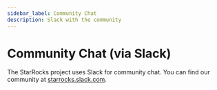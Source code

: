 ```yaml
---
sidebar_label: Community Chat
description: Slack with the community
---
```


# Community Chat (via Slack)

The StarRocks project uses Slack for community chat. You can find our community at [starrocks.slack.com](https://join.slack.com/t/starrocks/shared_invite/zt-z5zxqr0k-U5lrTVlgypRIV8RbnCIAzg).
